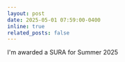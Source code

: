 ```yaml
---
layout: post
date: 2025-05-01 07:59:00-0400
inline: true
related_posts: false
---
```


I'm awarded a SURA for Summer 2025
